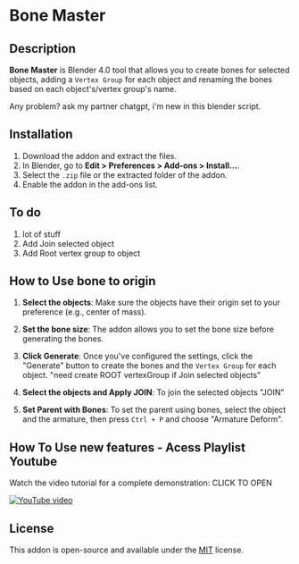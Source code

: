 # Bone Master

## Description

**Bone Master** is Blender 4.0 tool that allows you to create bones for selected objects, adding a `Vertex Group` for each object and renaming the bones based on each object's/vertex group's name.

Any problem? ask my partner chatgpt, i'm new in this blender script.



## Installation
1. Download the addon and extract the files.
2. In Blender, go to **Edit > Preferences > Add-ons > Install...**.
3. Select the `.zip` file or the extracted folder of the addon.
4. Enable the addon in the add-ons list.

## To do
1. lot of stuff
2. Add Join selected object
3. Add Root vertex group to object

## How to Use bone to origin

1. **Select the objects**: Make sure the objects have their origin set to your preference (e.g., center of mass).

2. **Set the bone size**: The addon allows you to set the bone size before generating the bones.

3. **Click Generate**: Once you've configured the settings, click the "Generate" button to create the bones and the `Vertex Group` for each object. "need create ROOT vertexGroup if Join selected objects"

4. **Select the objects and Apply JOIN**: To join the selected objects "JOIN" 

5. **Set Parent with Bones**: To set the parent using bones, select the object and the armature, then press `Ctrl + P` and choose "Armature Deform".

## How To Use new features - Acess Playlist Youtube

Watch the video tutorial for a complete demonstration: CLICK TO OPEN

[![YouTube video](https://img.youtube.com/vi/RDp8VPgMPks/0.jpg)](https://www.youtube.com/watch?v=RDp8VPgMPks&list=PLSYBVl_A2UfBBloohfCNFUgNMl-908Jdi)


## License

This addon is open-source and available under the [MIT](LICENSE) license.
